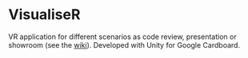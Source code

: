 # VisualiseR
VR application for different scenarios as code review, presentation or showroom (see the [wiki](https://github.com/miccl/VisualiseR/wiki)).
Developed with Unity for Google Cardboard.
